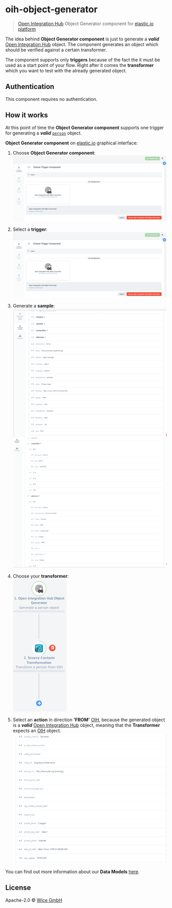 # oih-object-generator
> [Open Integration Hub](https://www.openintegrationhub.org/) Object Generator component for [elastic.io platform](http://www.elastic.io "elastic.io platform")

The idea behind  **Object Generator component** is just to generate a ___valid___ [Open Integration Hub](https://www.openintegrationhub.org/) object.
The component generates an object which should be verified against a certain transformer.


The component supports only **triggers** because of the fact the it must be used as a start point of your flow. Right after it comes the **transformer** which you want to test with the already generated object.

## Authentication

This component requires no authentication.


## How it works

At this point of time the **Object Generator component** supports one trigger for generating a ___valid___ [`person`](https://github.com/openintegrationhub/Data-and-Domain-Models/blob/master/src/main/schema/addresses/personV2.json) object.  

**Object Generator component** on [elastic.io](http://elastic.io) graphical interface:

1. Choose **Object Generator component**:  
![generator](Assets/generator.png)  

2. Select a **trigger**:  
![generator](Assets/generator.png)

3. Generate a **sample**:  
![result_1](Assets/result_1.png)  
![result_2](Assets/result_2.png)

4. Choose your **transformer**:  
![transformer](Assets/transformer.png)

5. Select an **action** in direction **'FROM'** [OIH](https://www.openintegrationhub.org/), because the generated object is a  ___valid___ [Open Integration Hub](https://www.openintegrationhub.org/) object, meaning that the **Transformer** expects an [OIH](https://www.openintegrationhub.org/) object.  
![result_3](Assets/result_3.png)


You can find out more information about our **Data Models** [here](https://github.com/openintegrationhub/Data-and-Domain-Models).

## License

Apache-2.0 © [Wice GmbH](https://wice.de/)
